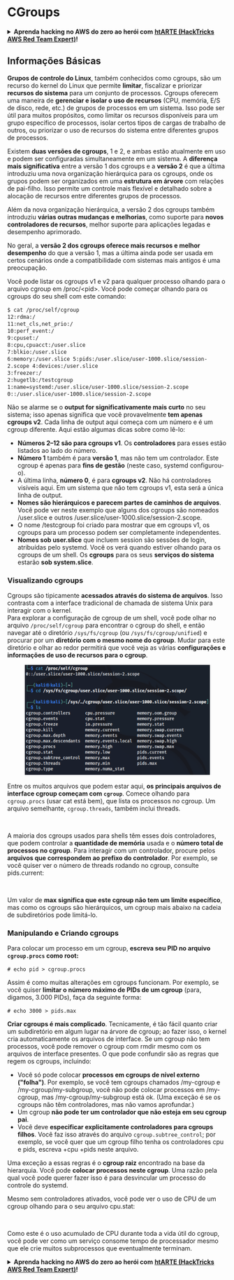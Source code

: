 # CGroups

<details>

<summary><strong>Aprenda hacking no AWS do zero ao herói com</strong> <a href="https://training.hacktricks.xyz/courses/arte"><strong>htARTE (HackTricks AWS Red Team Expert)</strong></a><strong>!</strong></summary>

Outras formas de apoiar o HackTricks:

* Se você quer ver sua **empresa anunciada no HackTricks** ou **baixar o HackTricks em PDF**, confira os [**PLANOS DE ASSINATURA**](https://github.com/sponsors/carlospolop)!
* Adquira o [**material oficial PEASS & HackTricks**](https://peass.creator-spring.com)
* Descubra [**A Família PEASS**](https://opensea.io/collection/the-peass-family), nossa coleção de [**NFTs**](https://opensea.io/collection/the-peass-family) exclusivos
* **Junte-se ao grupo** 💬 [**Discord**](https://discord.gg/hRep4RUj7f) ou ao grupo [**telegram**](https://t.me/peass) ou **siga-me** no **Twitter** 🐦 [**@carlospolopm**](https://twitter.com/carlospolopm)**.**
* **Compartilhe suas técnicas de hacking enviando PRs para os repositórios do GitHub** [**HackTricks**](https://github.com/carlospolop/hacktricks) e [**HackTricks Cloud**](https://github.com/carlospolop/hacktricks-cloud).

</details>

## Informações Básicas

**Grupos de controle do Linux**, também conhecidos como cgroups, são um recurso do kernel do Linux que permite **limitar**, fiscalizar e priorizar **recursos do sistema** para um conjunto de processos. Cgroups oferecem uma maneira de **gerenciar e isolar o uso de recursos** (CPU, memória, E/S de disco, rede, etc.) de grupos de processos em um sistema. Isso pode ser útil para muitos propósitos, como limitar os recursos disponíveis para um grupo específico de processos, isolar certos tipos de cargas de trabalho de outros, ou priorizar o uso de recursos do sistema entre diferentes grupos de processos.

Existem **duas versões de cgroups**, 1 e 2, e ambas estão atualmente em uso e podem ser configuradas simultaneamente em um sistema. A **diferença mais significativa** entre a versão 1 dos cgroups e a **versão 2** é que a última introduziu uma nova organização hierárquica para os cgroups, onde os grupos podem ser organizados em uma **estrutura em árvore** com relações de pai-filho. Isso permite um controle mais flexível e detalhado sobre a alocação de recursos entre diferentes grupos de processos.

Além da nova organização hierárquica, a versão 2 dos cgroups também introduziu **várias outras mudanças e melhorias**, como suporte para **novos controladores de recursos**, melhor suporte para aplicações legadas e desempenho aprimorado.

No geral, a **versão 2 dos cgroups oferece mais recursos e melhor desempenho** do que a versão 1, mas a última ainda pode ser usada em certos cenários onde a compatibilidade com sistemas mais antigos é uma preocupação.

Você pode listar os cgroups v1 e v2 para qualquer processo olhando para o arquivo cgroup em /proc/\<pid>. Você pode começar olhando para os cgroups do seu shell com este comando:
```shell-session
$ cat /proc/self/cgroup
12:rdma:/
11:net_cls,net_prio:/
10:perf_event:/
9:cpuset:/
8:cpu,cpuacct:/user.slice
7:blkio:/user.slice
6:memory:/user.slice 5:pids:/user.slice/user-1000.slice/session-2.scope 4:devices:/user.slice
3:freezer:/
2:hugetlb:/testcgroup
1:name=systemd:/user.slice/user-1000.slice/session-2.scope
0::/user.slice/user-1000.slice/session-2.scope
```
Não se alarme se o **output for significativamente mais curto** no seu sistema; isso apenas significa que você provavelmente **tem apenas cgroups v2**. Cada linha de output aqui começa com um número e é um cgroup diferente. Aqui estão algumas dicas sobre como lê-lo:

* **Números 2–12 são para cgroups v1**. Os **controladores** para esses estão listados ao lado do número.
* **Número 1** também é para **versão 1**, mas não tem um controlador. Este cgroup é apenas para **fins de gestão** (neste caso, systemd configurou-o).
* A última linha, **número 0**, é para **cgroups v2**. Não há controladores visíveis aqui. Em um sistema que não tem cgroups v1, esta será a única linha de output.
* **Nomes são hierárquicos e parecem partes de caminhos de arquivos**. Você pode ver neste exemplo que alguns dos cgroups são nomeados /user.slice e outros /user.slice/user-1000.slice/session-2.scope.
* O nome /testcgroup foi criado para mostrar que em cgroups v1, os cgroups para um processo podem ser completamente independentes.
* **Nomes sob user.slice** que incluem session são sessões de login, atribuídas pelo systemd. Você os verá quando estiver olhando para os cgroups de um shell. Os **cgroups** para os seus **serviços do sistema** estarão **sob system.slice**.

### Visualizando cgroups

Cgroups são tipicamente **acessados através do sistema de arquivos**. Isso contrasta com a interface tradicional de chamada de sistema Unix para interagir com o kernel.\
Para explorar a configuração de cgroup de um shell, você pode olhar no arquivo `/proc/self/cgroup` para encontrar o cgroup do shell, e então navegar até o diretório `/sys/fs/cgroup` (ou `/sys/fs/cgroup/unified`) e procurar por um **diretório com o mesmo nome do cgroup**. Mudar para este diretório e olhar ao redor permitirá que você veja as várias **configurações e informações de uso de recursos para o cgroup**.

<figure><img src="../../../.gitbook/assets/image (10) (2) (2).png" alt=""><figcaption></figcaption></figure>

Entre os muitos arquivos que podem estar aqui, **os principais arquivos de interface cgroup começam com `cgroup`**. Comece olhando para `cgroup.procs` (usar cat está bem), que lista os processos no cgroup. Um arquivo semelhante, `cgroup.threads`, também inclui threads.

<figure><img src="../../../.gitbook/assets/image (1) (1) (5).png" alt=""><figcaption></figcaption></figure>

A maioria dos cgroups usados para shells têm esses dois controladores, que podem controlar a **quantidade de memória** usada e o **número total de processos no cgroup**. Para interagir com um controlador, procure pelos **arquivos que correspondem ao prefixo do controlador**. Por exemplo, se você quiser ver o número de threads rodando no cgroup, consulte pids.current:

<figure><img src="../../../.gitbook/assets/image (3) (5).png" alt=""><figcaption></figcaption></figure>

Um valor de **max significa que este cgroup não tem um limite específico**, mas como os cgroups são hierárquicos, um cgroup mais abaixo na cadeia de subdiretórios pode limitá-lo.

### Manipulando e Criando cgroups

Para colocar um processo em um cgroup, **escreva seu PID no arquivo `cgroup.procs` como root:**
```shell-session
# echo pid > cgroup.procs
```
Assim é como muitas alterações em cgroups funcionam. Por exemplo, se você quiser **limitar o número máximo de PIDs de um cgroup** (para, digamos, 3.000 PIDs), faça da seguinte forma:
```shell-session
# echo 3000 > pids.max
```
**Criar cgroups é mais complicado**. Tecnicamente, é tão fácil quanto criar um subdiretório em algum lugar na árvore de cgroup; ao fazer isso, o kernel cria automaticamente os arquivos de interface. Se um cgroup não tem processos, você pode remover o cgroup com rmdir mesmo com os arquivos de interface presentes. O que pode confundir são as regras que regem os cgroups, incluindo:

* Você só pode colocar **processos em cgroups de nível externo ("folha")**. Por exemplo, se você tem cgroups chamados /my-cgroup e /my-cgroup/my-subgroup, você não pode colocar processos em /my-cgroup, mas /my-cgroup/my-subgroup está ok. (Uma exceção é se os cgroups não têm controladores, mas não vamos aprofundar.)
* Um cgroup **não pode ter um controlador que não esteja em seu cgroup pai**.
* Você deve **especificar explicitamente controladores para cgroups filhos**. Você faz isso através do arquivo `cgroup.subtree_control`; por exemplo, se você quer que um cgroup filho tenha os controladores cpu e pids, escreva +cpu +pids neste arquivo.

Uma exceção a essas regras é o **cgroup raiz** encontrado na base da hierarquia. Você pode **colocar processos neste cgroup**. Uma razão pela qual você pode querer fazer isso é para desvincular um processo do controle do systemd.

Mesmo sem controladores ativados, você pode ver o uso de CPU de um cgroup olhando para o seu arquivo cpu.stat:

<figure><img src="../../../.gitbook/assets/image (2) (6) (3).png" alt=""><figcaption></figcaption></figure>

Como este é o uso acumulado de CPU durante toda a vida útil do cgroup, você pode ver como um serviço consome tempo de processador mesmo que ele crie muitos subprocessos que eventualmente terminam.

<details>

<summary><strong>Aprenda hacking no AWS do zero ao herói com</strong> <a href="https://training.hacktricks.xyz/courses/arte"><strong>htARTE (HackTricks AWS Red Team Expert)</strong></a><strong>!</strong></summary>

Outras formas de apoiar o HackTricks:

* Se você quer ver sua **empresa anunciada no HackTricks** ou **baixar o HackTricks em PDF** Confira os [**PLANOS DE ASSINATURA**](https://github.com/sponsors/carlospolop)!
* Adquira o [**material oficial PEASS & HackTricks**](https://peass.creator-spring.com)
* Descubra [**A Família PEASS**](https://opensea.io/collection/the-peass-family), nossa coleção de [**NFTs**](https://opensea.io/collection/the-peass-family) exclusivos
* **Junte-se ao grupo** 💬 [**Discord**](https://discord.gg/hRep4RUj7f) ou ao grupo [**telegram**](https://t.me/peass) ou **siga**-me no **Twitter** 🐦 [**@carlospolopm**](https://twitter.com/carlospolopm)**.**
* **Compartilhe suas técnicas de hacking enviando PRs para os repositórios github do** [**HackTricks**](https://github.com/carlospolop/hacktricks) e [**HackTricks Cloud**](https://github.com/carlospolop/hacktricks-cloud).

</details>
